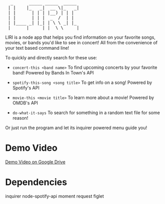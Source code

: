 <pre>
  _      _____ _____  _____
 | |    |_   _|  __ \|_   _|
 | |      | | | |__) | | |
 | |      | | |  _  /  | |
 | |____ _| |_| | \ \ _| |_
 |______|_____|_|  \_\_____|
</pre>
LIRI is a node app that helps you find information on your favorite songs, movies, or bands you'd like to see in concert! All from the convenience of your text based command line!

To quickly and directly search for these use: 

   * `concert-this <band name>`
   To find upcoming concerts by your favorite band! Powered by Bands In Town's API

   * `spotify-this-song <song title>`
   To get info on a song! Powered by Spotify's API

   * `movie-this <movie title>`
   To learn more about a movie! Powered by OMDB's API

   * `do-what-it-says`
   To search for something in a random text file for some reason!

Or just run the program and let its inquirer powered menu guide you!

# Demo Video

[Demo Video on Google Drive](https://drive.google.com/file/d/1WkODNXuaMufKCRMZCoSRgcK9VOADiHJU/view)

# Dependencies

inquirer
node-spotify-api
moment
request
figlet